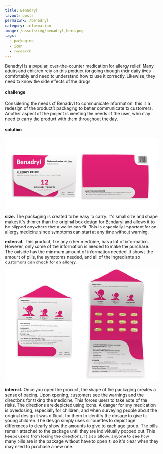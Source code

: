 ```yaml
---
title: Benadryl
layout: posts
permalink: /benadryl
category: information
image: /assets/img/benadryl_hero.png
tags:
  - packaging
  - icon
  - research
---
```

Benadryl is a popular, over-the-counter medication for allergy relief. Many adults and children rely on this product for going through their daily lives comfortably and need to understand how to use it correctly. Likewise, they need to know the side effects of the drugs.

#### challenge

Considering the needs of Benadryl to communicate information, this is a redesign of the product’s packaging to better communicate to customers. Another aspect of the project is meeting the needs of the user, who may need to carry the product with them throughout the day.

#### solution

![](assets\img\benadryl_outside.png)

**size.** The packaging is created to be easy to carry. It's small size and shape makes it's thinner than the original box design for Bendaryl and allows it to be slipped anywhere that a wallet can fit. This is especially important for an allergy medicine since symptoms can start at any time without warning.

**external.** This product, like any other medicine, has a lot of information. However, only some of the information is needed to make the purchase. The outside has the minimum amount of information needed. It shows the amount of pills, the symptoms needed, and all of the ingredients so customers can check for an allergy.

![](assets\img\benadryl_inside.png)

**internal.** Once you open the product, the shape of the packaging creates a sense of pacing. Upon opening, customers see the warnings and the directions for taking the medicine. This forces users to take note of the risks. The directions are depicted using icons. A danger for any medication is overdosing, especially for children, and when surveying people about the original design it was difficult for them to identify the dosage to give to young children. The design simply uses silhouettes to depict age differences to clearly show the amounts to give to each age group. The pills remain attached to the package until they are individually popped out. This keeps users from losing the directions. It also allows anyone to see how many pills are in the package without have to open it, so it's clear when they may need to purchase a new one.